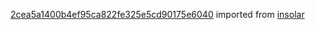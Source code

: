 [2cea5a1400b4ef95ca822fe325e5cd90175e6040](https://github.com/insolar/insolar/commit/2cea5a1400b4ef95ca822fe325e5cd90175e6040) imported from [insolar](https://github.com/insolar/insolar)
